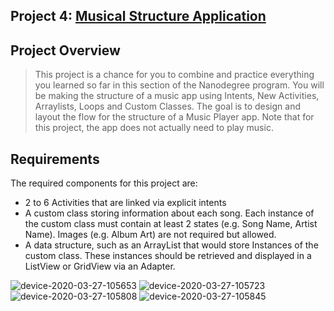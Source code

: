 ## Project 4: [Musical Structure Application](https://github.com/doilio/Android-Basics-ND/tree/master/MusicalStructure)   
## Project Overview
 > This project is a chance for you to combine and practice everything you learned so far in this section of the Nanodegree program. You will be making the structure of a music app using Intents, New Activities, Arraylists, Loops and Custom Classes.
 The goal is to design and layout the flow for the structure of a Music Player app. Note that for this project, the app does not actually need to play music.
 ## Requirements
The required components for this project are:
* 2 to 6 Activities that are linked via explicit intents
* A custom class storing information about each song. Each instance of the custom class must contain at least 2 states (e.g. Song Name, Artist Name). Images (e.g. Album Art) are not required but allowed.
* A data structure, such as an ArrayList that would store Instances of the custom class. These instances should be retrieved and displayed in a ListView or GridView via an Adapter.
    
![device-2020-03-27-105653](https://user-images.githubusercontent.com/38020305/77739658-8f11f200-701a-11ea-99ef-92ed8567a087.png)
![device-2020-03-27-105723](https://user-images.githubusercontent.com/38020305/77739669-946f3c80-701a-11ea-9715-9608b5405f5d.png)
![device-2020-03-27-105808](https://user-images.githubusercontent.com/38020305/77739671-96390000-701a-11ea-9462-7c74586c2547.png)
![device-2020-03-27-105845](https://user-images.githubusercontent.com/38020305/77739690-a05afe80-701a-11ea-95d3-f2f972922bf8.png)
